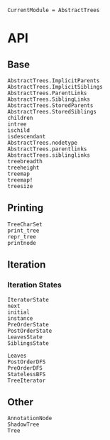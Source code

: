 ```@meta
CurrentModule = AbstractTrees
```

# API


## Base

```@docs
AbstractTrees.ImplicitParents
AbstractTrees.ImplicitSiblings
AbstractTrees.ParentLinks
AbstractTrees.SiblingLinks
AbstractTrees.StoredParents
AbstractTrees.StoredSiblings
children
intree
ischild
isdescendant
AbstractTrees.nodetype
AbstractTrees.parentlinks
AbstractTrees.siblinglinks
treebreadth
treeheight
treemap
treemap!
treesize
```


## Printing

```@docs
TreeCharSet
print_tree
repr_tree
printnode
```


## Iteration

### Iteration States
```@docs
IteratorState
next
initial
instance
PreOrderState
PostOrderState
LeavesState
SiblingsState
```

```@docs
Leaves
PostOrderDFS
PreOrderDFS
StatelessBFS
TreeIterator
```


## Other

```@docs
AnnotationNode
ShadowTree
Tree
```
